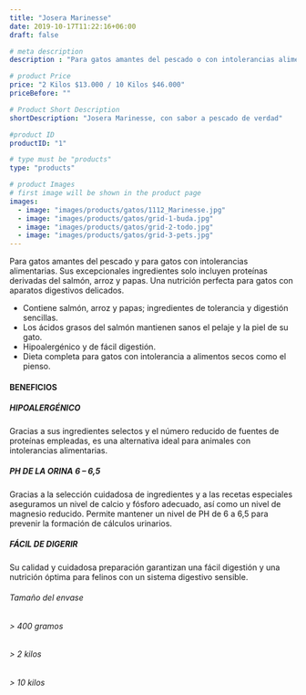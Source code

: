 ```yaml
---
title: "Josera Marinesse"
date: 2019-10-17T11:22:16+06:00
draft: false

# meta description
description : "Para gatos amantes del pescado o con intolerancias alimentarias"

# product Price
price: "2 Kilos $13.000 / 10 Kilos $46.000"
priceBefore: ""

# Product Short Description
shortDescription: "Josera Marinesse, con sabor a pescado de verdad"

#product ID
productID: "1"

# type must be "products"
type: "products"

# product Images
# first image will be shown in the product page
images:
  - image: "images/products/gatos/1112_Marinesse.jpg"
  - image: "images/products/gatos/grid-1-buda.jpg"
  - image: "images/products/gatos/grid-2-todo.jpg"
  - image: "images/products/gatos/grid-3-pets.jpg"
---
```


Para    gatos    amantes   del   pescado y   para gatos con intolerancias alimentarias. Sus excepcionales ingredientes solo incluyen proteínas derivadas del salmón, arroz y papas. Una nutrición perfecta para gatos con aparatos digestivos delicados.

- Contiene salmón, arroz y papas; ingredientes de tolerancia y digestión sencillas.
- Los ácidos grasos del salmón mantienen sanos el pelaje y la piel de su gato.
- Hipoalergénico y de fácil digestión.
- Dieta completa para gatos con intolerancia a alimentos secos como el pienso.

#### BENEFICIOS <br>

##### HIPOALERGÉNICO  
Gracias a sus ingredientes selectos  y  el número reducido de fuentes de proteínas empleadas, es una alternativa ideal para animales con intolerancias alimentarias.

##### PH DE LA ORINA 6 – 6,5
Gracias a la selección cuidadosa de ingredientes y a las recetas especiales aseguramos un nivel de calcio y fósforo adecuado, así como un nivel de magnesio reducido. Permite mantener un nivel de PH de 6 a 6,5 para prevenir la formación de cálculos urinarios.

##### FÁCIL DE DIGERIR
Su calidad y cuidadosa preparación garantizan una fácil digestión y una nutrición óptima para felinos con un sistema digestivo sensible.

###### Tamaño del envase 

###### > 400 gramos
###### > 2 kilos
###### > 10 kilos